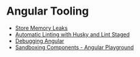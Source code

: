 # Angular Tooling

- [Store Memory Leaks](memory-leaks.md)
- [Automatic Linting with Husky and Lint Staged](linting.md)
- [Debugging Angular](debugging.md)
- [Sandboxing Components - Angular Playground](sandbox.md)
